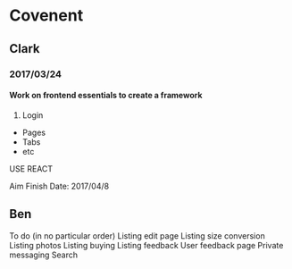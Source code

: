 # Covenent
## Clark
### 2017/03/24
#### Work on frontend essentials to create a framework

1. Login
* Pages
* Tabs
* etc

USE REACT

Aim Finish Date: 2017/04/8

## Ben
To do (in no particular order)
Listing edit page
Listing size conversion
Listing photos
Listing buying
Listing feedback
User feedback page
Private messaging
Search
